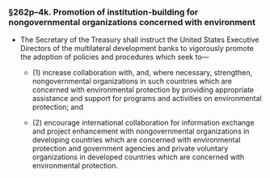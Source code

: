 ### §262p–4k. Promotion of institution-building for nongovernmental organizations concerned with environment
* The Secretary of the Treasury shall instruct the United States Executive Directors of the multilateral development banks to vigorously promote the adoption of policies and procedures which seek to—

  * (1) increase collaboration with, and, where necessary, strengthen, nongovernmental organizations in such countries which are concerned with environmental protection by providing appropriate assistance and support for programs and activities on environmental protection; and

  * (2) encourage international collaboration for information exchange and project enhancement with nongovernmental organizations in developing countries which are concerned with environmental protection and government agencies and private voluntary organizations in developed countries which are concerned with environmental protection.